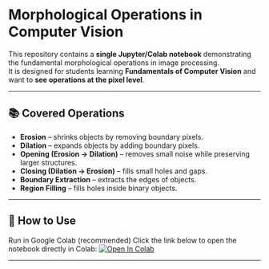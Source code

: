 # Morphological Operations in Computer Vision

This repository contains a **single Jupyter/Colab notebook** demonstrating the fundamental morphological operations in image processing.  
It is designed for students learning **Fundamentals of Computer Vision** and want to **see operations at the pixel level**.

---

## 📚 Covered Operations
- **Erosion** – shrinks objects by removing boundary pixels.
- **Dilation** – expands objects by adding boundary pixels.
- **Opening (Erosion → Dilation)** – removes small noise while preserving larger structures.
- **Closing (Dilation → Erosion)** – fills small holes and gaps.
- **Boundary Extraction** – extracts the edges of objects.
- **Region Filling** – fills holes inside binary objects.

---

## 🚀 How to Use

Run in Google Colab (recommended)
Click the link below to open the notebook directly in Colab:
<a href="https://colab.research.google.com/drive/1lMn2SrN4QfzB96cp0vWQntHdzZ_i9y9Y?usp=sharing" target="_blank">
  <img src="https://colab.research.google.com/assets/colab-badge.svg" alt="Open In Colab"/>
</a>

---

